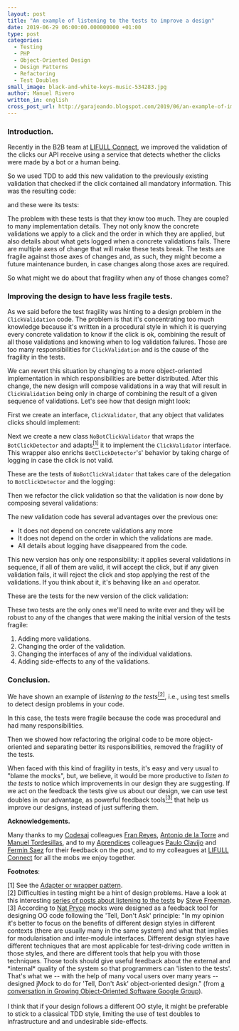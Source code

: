 ```yaml
---
layout: post
title: "An example of listening to the tests to improve a design"
date: 2019-06-29 06:00:00.000000000 +01:00
type: post
categories:
  - Testing
  - PHP
  - Object-Oriented Design
  - Design Patterns
  - Refactoring
  - Test Doubles
small_image: black-and-white-keys-music-534283.jpg
author: Manuel Rivero
written_in: english
cross_post_url: http://garajeando.blogspot.com/2019/06/an-example-of-improving-design-to-have.html
---
```


<h3>Introduction. </h3>

Recently in the B2B team at [LIFULL Connect](https://www.lifullconnect.com/), we improved the validation of the clicks our API receive using a service that detects whether the clicks were made by a bot or a human being.

So we used TDD to add this new validation to the previously existing validation that checked if the click contained all mandatory information. This was the resulting code:

<script src="https://gist.github.com/trikitrok/76c9082ae1a3add22e0695f92a658cbc.js"></script>

and these were its tests:

<script src="https://gist.github.com/trikitrok/328f80a0c5c8cdc1cbe67e5ac4c51171.js"></script>

The problem with these tests is that they know too much. They are coupled to many implementation details. They not only know the concrete validations we apply to a click and the order in which they are applied, but also details about what gets logged when a concrete validations fails. There are multiple axes of change that will make these tests break. The tests are fragile against those axes of changes and, as such, they might become a future maintenance burden, in case changes along those axes are required.

So what might we do about that fragility when any of those changes come?

<h3>Improving the design to have less fragile tests. </h3>

As we said before the test fragility was hinting to a design problem in the `ClickValidation` code. The problem is that it's concentrating too much knowledge because it's written in a procedural style in which it is querying every concrete validation to know if the click is ok, combining the result of all those validations and knowing when to log validation failures. Those are too many responsibilities for `ClickValidation` and is the cause of the fragility in the tests.

We can revert this situation by changing to a more object-oriented implementation in which responsibilities are better distributed. After this change, the new design will compose validations in a way that will result in `ClickValidation` being only in charge of combining the result of a given sequence of validations. Let's see how that design might look:

First we create an interface, `ClickValidator`, that any object that validates clicks should implement:

<script src="https://gist.github.com/trikitrok/f99484860f82f9dcb04ee2da38ffc39f.js"></script>

Next we create a new class `NoBotClickValidator` that wraps the `BotClickDetector` and adapts<a href="#nota1"><sup>[1]</sup></a> it to implement the `ClickValidator` interface. This wrapper also enrichs `BotClickDetector`'s' behavior by taking charge of logging in case the click is not valid.

<script src="https://gist.github.com/trikitrok/c4a928f6f7420a339240f0f52fe4f8b1.js"></script>

These are the tests of `NoBotClickValidator` that takes care of the delegation to `BotClickDetector` and the logging:

<script src="https://gist.github.com/trikitrok/452ce96590c7655f722dd4d42f49ba4c.js"></script>

Then we refactor the click validation so that the validation is now done by composing several validations:

<script src="https://gist.github.com/trikitrok/1eadf6e2f681bd48aa50abc1562783ce.js"></script>

The new validation code has several advantages over the previous one:

* It does not depend on concrete validations any more
* It does not depend on the order in which the validations are made.
* All details about logging have disappeared from the code.

This new version has only one responsibility: it applies several validations in sequence, if all of them are valid, it will accept the click, but if any given validation fails, it will reject the click and stop applying the rest of the validations. If you think about it, it's behaving like an `and` operator.

These are the tests for the new version of the click validation:

<script src="https://gist.github.com/trikitrok/140295bdcd101ce92499b216bcd0b43d.js"></script>

These two tests are the only ones we'll need to write ever and they will be robust to any of the changes that
were making the initial version of the tests fragile:

1. Adding more validations.
2. Changing the order of the validation.
3. Changing the interfaces of any of the individual validations.
4. Adding side-effects to any of the validations.

<h3>Conclusion. </h3>

We have shown an example of *listening to the tests*<a href="#nota2"><sup>[2]</sup></a>, i.e., using test smells to detect design problems in your code.

In this case, the tests were fragile because the code was procedural and had many responsibilities.

Then we showed how refactoring the original code to be more object-oriented and separating better its responsibilities,
removed the fragility of the tests.

When faced with this kind of fragility in tests, it's easy and very usual to "blame the mocks",
but, we believe, it would be more productive to *listen to the tests* to notice which improvements in our design they are suggesting.
If we act on the feedback the tests give us about our design, we can use test doubles in our advantage, as powerful feedback tools<a href="#nota3"><sup>[3]</sup></a>
that help us improve our designs, instead of just suffering them.

**Acknowledgements.**

Many thanks to my <a href="https://codesai.com/">Codesai</a> colleagues <a href="https://twitter.com/fran_reyes">Fran Reyes</a>, <a href="https://twitter.com/adelatorrefoss">Antonio de la Torre</a> and <a href="https://twitter.com/mjtordesillas">Manuel Tordesillas</a>, and to my <a href="https://twitter.com/deAprendices">Aprendices</a> colleagues <a href="https://twitter.com/pclavijo">Paulo Clavijo</a> and <a href="https://twitter.com/mintxelas">Fermin Saez</a> for their feedback on the post, and to my colleagues at [LIFULL Connect](https://www.lifullconnect.com/) for all the mobs we enjoy together.

**Footnotes**:

<div class="foot-note">
  <a name="nota1"></a> [1] See the <a href="https://en.wikipedia.org/wiki/Adapter_pattern">Adapter or wrapper pattern</a>.
</div>

<div class="foot-note">
  <a name="nota2"></a> [2] Difficulties in testing might be a hint of design problems. Have a look at this interesting <a href="http://www.mockobjects.com/search/label/listening%20to%20the%20tests">series of posts about listening to the tests</a> by <a href="Steve Freeman">Steve Freeman</a>.
</div>

<div class="foot-note">
  <a name="nota3"></a> [3] According to <a href="http://www.natpryce.com/">Nat Pryce</a> mocks were designed as a feedback tool for designing OO code following the 'Tell, Don't Ask' principle: "In my opinion it's better to focus on the benefits of different design styles in different contexts (there are usually many in the same system) and what that implies for modularisation and inter-module interfaces. Different design styles have different techniques that are
most applicable for test-driving code written in those styles, and there are different tools that help you with those techniques. Those tools should give useful feedback about the external and *internal* quality of the system so that programmers can 'listen to the tests'. That's what we -- with the help of many vocal users over many years -- designed jMock to do for 'Tell, Don't Ask' object-oriented design." (from <a href="https://groups.google.com/forum/#!topic/growing-object-oriented-software/dOmOIafFDcI">a conversation in Growing Object-Oriented Software Google Group</a>). <br> <br>I think that if your design follows a different OO style, it might be preferable to stick to a classical TDD style, limiting the use of test doubles to infrastructure and and undesirable side-effects.
</div>
